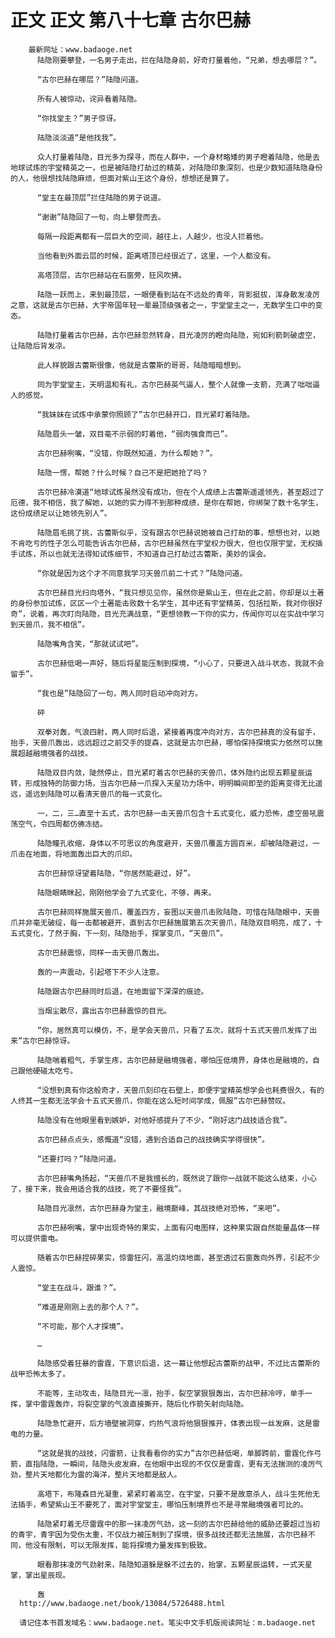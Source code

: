 # 正文 正文 第八十七章 古尔巴赫
        最新网址：www.badaoge.net
          陆隐刚要攀登，一名男子走出，拦在陆隐身前，好奇打量着他，“兄弟，想去哪层？”。
      
          “古尔巴赫在哪层？”陆隐问道。
      
          所有人被惊动，诧异看着陆隐。
      
          “你找堂主？”男子惊讶。
      
          陆隐淡淡道“是他找我”。
      
          众人打量着陆隐，目光多为探寻，而在人群中，一个身材略矮的男子瞪着陆隐，他是去地球试炼的宇堂精英之一，也是被陆隐打劫过的精英，对陆隐印象深刻，也是少数知道陆隐身份的人，他很想找陆隐麻烦，但面对紫山王这个身份，想想还是算了。
      
          “堂主在最顶层”拦住陆隐的男子说道。
      
          “谢谢”陆隐回了一句，向上攀登而去。
      
          每隔一段距离都有一层巨大的空间，越往上，人越少，也没人拦着他。
      
          当他看到外面云层的时候，距离塔顶已经很近了，这里，一个人都没有。
      
          高塔顶层，古尔巴赫站在石窗旁，狂风吹拂。
      
          陆隐一跃而上，来到最顶层，一眼便看到站在不远处的青年，背影挺拔，浑身散发凌厉之意，这就是古尔巴赫，大宇帝国年轻一辈最顶级强者之一，宇堂堂主之一，无数学生口中的变态。
      
          陆隐打量着古尔巴赫，古尔巴赫忽然转身，目光凌厉的瞪向陆隐，宛如利箭刺破虚空，让陆隐后背发凉。
      
          此人样貌跟古蕾斯很像，他就是古蕾斯的哥哥，陆隐暗暗想到。
      
          同为宇堂堂主，天明温和有礼，古尔巴赫英气逼人，整个人就像一支箭，充满了咄咄逼人的感觉。
      
          “我妹妹在试炼中承蒙你照顾了”古尔巴赫开口，目光紧盯着陆隐。
      
          陆隐眉头一皱，双目毫不示弱的盯着他，“弱肉强食而已”。
      
          古尔巴赫咧嘴，“没错，你既然知道，为什么帮她？”。
      
          陆隐一愣，帮她？什么时候？自己不是把她抢了吗？
      
          古尔巴赫冷漠道“地球试炼虽然没有成功，但在个人成绩上古蕾斯遥遥领先，甚至超过了厄德，我不相信，我了解她，以她的实力得不到那种成绩，是你在帮她，你绑架了数十名学生，这份成绩足以让她领先别人”。
      
          陆隐眉毛挑了挑，古蕾斯似乎，没有跟古尔巴赫说她被自己打劫的事，想想也对，以她不肯吃亏的性子怎么可能告诉古尔巴赫，古尔巴赫虽然在宇堂权力很大，但也仅限宇堂，无权插手试炼，所以也就无法得知试炼细节，不知道自己打劫过古蕾斯，美妙的误会。
      
          “你就是因为这个才不同意我学习天兽爪前二十式？”陆隐问道。
      
          古尔巴赫目光扫向塔外，“我只想见见你，虽然你是紫山王，但在此之前，你却是以土著的身份参加试炼，区区一个土著能击败数十名学生，其中还有宇堂精英，包括拉斯，我对你很好奇”，说着，再次盯向陆隐，目光充满战意，“更想领教一下你的实力，传闻你可以在实战中学习到天兽爪，我不相信”。
      
          陆隐嘴角含笑，“那就试试吧”。
      
          古尔巴赫低喝一声好，随后将星能压制到探境，“小心了，只要进入战斗状态，我就不会留手”。
      
          “我也是”陆隐回了一句，两人同时启动冲向对方。
      
          砰
      
          双拳对轰，气浪四射，两人同时后退，紧接着再度冲向对方，古尔巴赫真的没有留手，抬手，天兽爪轰出，远远超过之前交手的提森，这就是古尔巴赫，哪怕保持探境实力依然可以施展超越融境强者的战技。
      
          陆隐双目内敛，陡然停止，目光紧盯着古尔巴赫的天兽爪，体外隐约出现五颗星辰运转，形成独特的防御力场，当古尔巴赫一爪探入天星功力场中，明明瞬间即至的距离变得无比遥远，遥远到陆隐可以看清天兽爪的每一式变化。
      
          一，二，三…直至十五式，古尔巴赫一击天兽爪包含十五式变化，威力恐怖，虚空兽吼震荡空气，令四周都仿佛冻结。
      
          陆隐瞳孔收缩，身体以不可思议的角度避开，天兽爪覆盖方圆百米，却被陆隐避过，一爪击在地面，将地面轰出巨大的爪印。
      
          古尔巴赫惊讶望着陆隐，“你居然能避过，好”。
      
          陆隐眼睛眯起，刚刚他学会了九式变化，不够，再来。
      
          古尔巴赫同样施展天兽爪，覆盖四方，妄图以天兽爪击败陆隐，可惜在陆隐眼中，天兽爪并非毫无破绽，每一击都被避开，直到古尔巴赫施展第五次天兽爪，陆隐双目明亮，成了，十五式变化，了然于胸，下一刻，陆隐抬手，探掌变爪，“天兽爪”。
      
          古尔巴赫震惊，同样一击天兽爪轰出。
      
          轰的一声震动，引起塔下不少人注意。
      
          陆隐跟古尔巴赫同时后退，在地面留下深深的痕迹。
      
          当烟尘散尽，露出古尔巴赫震惊的目光。
      
          “你，居然真可以模仿，不，是学会天兽爪，只看了五次，就将十五式天兽爪发挥了出来”古尔巴赫惊讶。
      
          陆隐喘着粗气，手掌生疼，古尔巴赫是融境强者，哪怕压低境界，身体也是融境的，自己跟他硬碰太吃亏。
      
          “没想到真有你这般奇才，天兽爪刻印在石壁上，即便宇堂精英想学会也耗费很久，有的人终其一生都无法学会十五式天兽爪，你能在这么短时间学成，佩服”古尔巴赫赞叹。
      
          陆隐没有在他眼里看到嫉妒，对他好感提升了不少，“刚好这门战技适合我”。
      
          古尔巴赫点点头，感慨道“没错，遇到合适自己的战技确实学得很快”。
      
          “还要打吗？”陆隐问道。
      
          古尔巴赫嘴角扬起，“天兽爪不是我擅长的，既然说了跟你一战就不能这么结束，小心了，接下来，我会用适合我的战技，死了不要怪我”。
      
          陆隐目光凛然，古尔巴赫身为堂主，融境巅峰，其战技绝对恐怖，“来吧”。
      
          古尔巴赫咧嘴，掌中出现奇特的果实，上面有闪电图样，这种果实跟自然能量晶体一样可以提供雷电。
      
          随着古尔巴赫捏碎果实，惊雷狂闪，高温灼烧地面，甚至透过石窗轰向外界，引起不少人震惊。
      
          “堂主在战斗，跟谁？”。
      
          “难道是刚刚上去的那个人？”。
      
          “不可能，那个人才探境”。
      
          …
      
          陆隐感受着狂暴的雷霆，下意识后退，这一幕让他想起古蕾斯的战甲，不过比古蕾斯的战甲恐怖太多了。
      
          不能等，主动攻击，陆隐目光一凛，抬手，裂空掌狠狠轰出，古尔巴赫冷哼，单手一挥，掌中雷霆轰炸，将裂空掌的气浪直接撕开，随后化作箭矢射向陆隐。
      
          陆隐急忙避开，后方墙壁被洞穿，灼热气浪将他狠狠推开，体表出现一丝发麻，这是雷电的力量。
      
          “这就是我的战技，闪雷箭，让我看看你的实力”古尔巴赫低喝，单脚跨前，雷霆化作弓箭，直指陆隐，一瞬间，陆隐头皮发麻，在他眼中出现的不仅仅是雷霆，更有无法揣测的凌厉气劲，整片天地都化为雷的海洋，整片天地都是敌人。
      
          高塔下，布隆森目光凝重，紧紧盯着高空，在宇堂，只要不是故意杀人，战斗生死他无法插手，希望紫山王不要死了，面对宇堂堂主，哪怕压制境界也不是寻常融境强者可比的。
      
          陆隐紧盯着无尽雷霆中的那一抹凌厉气劲，这一刻的古尔巴赫给他的威胁还要超过当初的青宇，青宇因为受伤太重，不仅战力被压制到了探境，很多战技还都无法施展，古尔巴赫不同，他没有限制，可以无限发挥，能将探境力量发挥到极致。
      
          眼看那抹凌厉气劲射来，陆隐知道躲是躲不过去的，抬掌，五颗星辰运转，一式天星掌，掌出星辰现。
      
          轰
      http://www.badaoge.net/book/13084/5726488.html
      
      请记住本书首发域名：www.badaoge.net。笔尖中文手机版阅读网址：m.badaoge.net